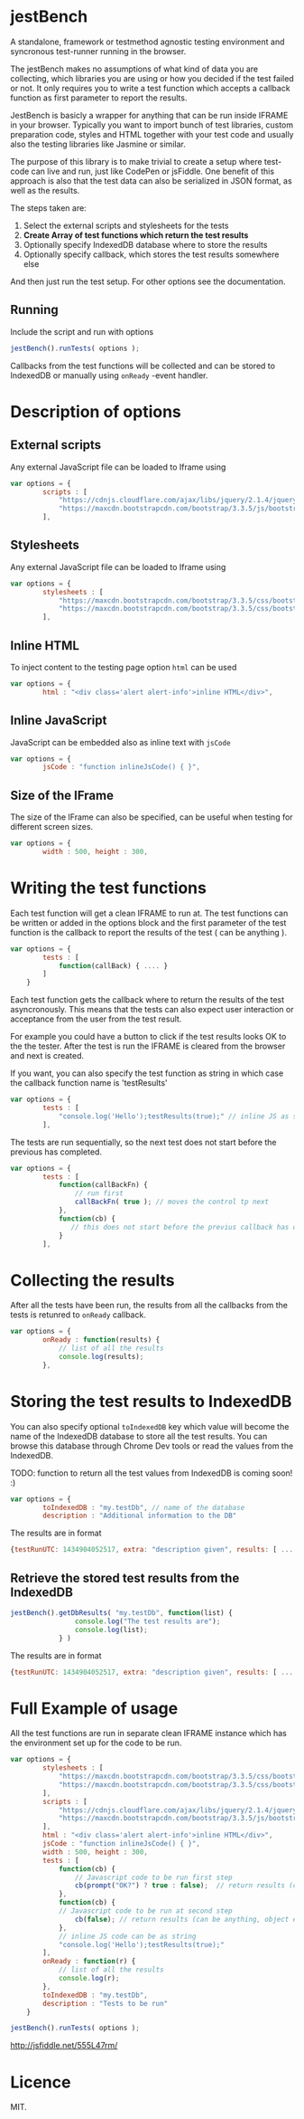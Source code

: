 # jestBench

A standalone, framework or testmethod agnostic testing environment and syncronous test-runner running in the browser.

The jestBench makes no assumptions of what kind of data you are collecting, which libraries you are using or how you decided if the test failed or not. It only requires you to write a test function which accepts a callback function as first parameter to report the results.

JestBench is basicly a wrapper for anything that can be run inside IFRAME in your browser. Typically you want to import bunch of test libraries, custom preparation code, styles and HTML together with your test code and usually also the testing libraries like Jasmine or similar.

The purpose of this library is to make trivial to create a setup where test-code can live and run, just like CodePen or jsFiddle. One benefit of this approach is also that the test data can also be serialized in JSON format, as well as the results.

The steps taken are:

1. Select the external scripts and stylesheets for the tests
2. **Create Array of test functions which return the test results**
3. Optionally specify IndexedDB database where to store the results 
4. Optionally specify callback, which stores the test results somewhere else

And then just run the test setup. For other options see the documentation.


## Running

Include the script and run with options

```javascript
jestBench().runTests( options );   
```
Callbacks from the test functions will be collected and can be stored to IndexedDB or manually using `onReady` -event handler.

# Description of options

##  External scripts

Any external JavaScript file can be loaded to Iframe using

```javascript
var options = {
        scripts : [
            "https://cdnjs.cloudflare.com/ajax/libs/jquery/2.1.4/jquery.js",
            "https://maxcdn.bootstrapcdn.com/bootstrap/3.3.5/js/bootstrap.min.js",
        ],
```

##  Stylesheets

Any external JavaScript file can be loaded to Iframe using

```javascript
var options = {
        stylesheets : [
            "https://maxcdn.bootstrapcdn.com/bootstrap/3.3.5/css/bootstrap.min.css",
            "https://maxcdn.bootstrapcdn.com/bootstrap/3.3.5/css/bootstrap-theme.min.css"
        ],
```

##  Inline HTML

To inject content to the testing page option `html` can be used

```javascript
var options = {
        html : "<div class='alert alert-info'>inline HTML</div>",
```

##  Inline JavaScript

JavaScript can be embedded also as inline text with `jsCode`

```javascript
var options = {
        jsCode : "function inlineJsCode() { }",
```

##  Size of the IFrame

The size of the IFrame can also be specified, can be useful when testing for different screen sizes.

```javascript
var options = {
        width : 500, height : 300,
```

#  Writing the test functions

Each test function will get a clean IFRAME to run at. The test functions can be written or added in the options block and the first parameter of the test function is the callback to report the results of the test ( can be anything ).

```javascript      
var options = {
        tests : [
            function(callBack) { .... }
        ]
    }
```
Each test function gets the callback where to return the results of the test asyncronously. This
means that the tests can also expect user interaction or acceptance from the user
from the test result.

For example you could have a button to click if the test results looks OK to the the tester. After the test is run the IFRAME is cleared from the browser and next is created.

If you want, you can also specify the test function as string in which case the callback function name is 'testResults'

```javascript      
var options = {
        tests : [
            "console.log('Hello');testResults(true);" // inline JS as string
        ],
```

The tests are run sequentially, so the next test does not start before the previous has completed.

```javascript      
var options = {
        tests : [
            function(callBackFn) {
                // run first
                callBackFn( true ); // moves the control tp next
            },
            function(cb) {
               // this does not start before the previus callback has called
            }
        ],
```

#  Collecting the results

After all the tests have been run, the results from all the callbacks from the tests is retunred to `onReady` callback.

```javascript
var options = {
        onReady : function(results) {
            // list of all the results
            console.log(results);
        },
```        

#  Storing the test results to IndexedDB

You can also specify optional `toIndexedDB` key which value will become the name of the IndexedDB database to store all the test results.
You can browse this database through Chrome Dev tools or read the values from the IndexedDB.

TODO: function to return all the test values from IndexedDB is coming soon! :)

```javascript
var options = {
        toIndexedDB : "my.testDb", // name of the database
        description : "Additional information to the DB"
```

The results are in format
```javascript
{testRunUTC: 1434904052517, extra: "description given", results: [ ... ]]}
```

## Retrieve the stored test results from the IndexedDB

```javascript
jestBench().getDbResults( "my.testDb", function(list) {
                console.log("The test results are");
                console.log(list);
            } )
```

The results are in format
```javascript
{testRunUTC: 1434904052517, extra: "description given", results: [ ... ]]}
```

# Full Example of usage

All the test functions are run in separate clean IFRAME instance which has the environment set up for the code to be run.

```javascript
var options = {
        stylesheets : [
            "https://maxcdn.bootstrapcdn.com/bootstrap/3.3.5/css/bootstrap.min.css",
            "https://maxcdn.bootstrapcdn.com/bootstrap/3.3.5/css/bootstrap-theme.min.css"
        ],
        scripts : [
            "https://cdnjs.cloudflare.com/ajax/libs/jquery/2.1.4/jquery.js",
            "https://maxcdn.bootstrapcdn.com/bootstrap/3.3.5/js/bootstrap.min.js",
        ],
        html : "<div class='alert alert-info'>inline HTML</div>",
        jsCode : "function inlineJsCode() { }",
        width : 500, height : 300,
        tests : [
            function(cb) {
                // Javascript code to be run first step
                cb(prompt("OK?") ? true : false);  // return results (can be anything, object etc)
            },
            function(cb) {
            // Javascript code to be run at second step
                cb(false); // return results (can be anything, object etc)
            },
            // inline JS code can be as string
            "console.log('Hello');testResults(true);"
        ],
        onReady : function(r) {
            // list of all the results
            console.log(r);
        },
        toIndexedDB : "my.testDb",
        description : "Tests to be run"
    }

jestBench().runTests( options );     
```

http://jsfiddle.net/555L47rm/


# Licence

MIT.








